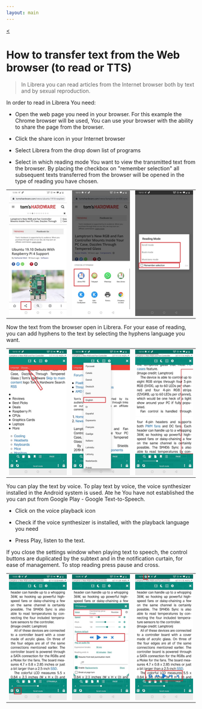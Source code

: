 ```yaml
---
layout: main
---
```

[<](/wiki/faq)

# How to transfer text from the Web browser (to read or TTS)

> In Librera you can read articles from the Internet browser both by text and by sexual reproduction.

 
In order to read in Librera You need: 

* Open the web page you need in your browser. For this example the Сhrome browser will be used, You can use your browser with the ability to share the page from the browser.  

* Click the share icon in your Internet browser

* Select Librera from the drop down list of programs

* Select in which reading mode You want to view the transmitted text from the browser. By placing the checkbox on "remember selection" all subsequent texts transferred from the browser will be opened in the type of reading you have chosen.

||||
|-|-|-|
|![](1.jpg)|![](2.jpg)|![](3.jpg)|


Now the text from the browser open in Librera. For your ease of reading, you can add hyphens to the text by selecting the hyphens language you want.


||||
|-|-|-|
|![](4.jpg)|![](5.jpg)|![](6.jpg)|


You can play the text by voice. To play text by voice, the voice synthesizer installed in the Android system is used. 
Ate he You have not established the you can put from Google Play - Google Text-to-Speech.

* Click on the voice playback icon

* Check if the voice synthesizer is installed, with the playback language you need

* Press Play, listen to the text.

If you close the settings window when playing text to speech, the control buttons are duplicated by the subtext and in the notification curtain, for ease of management. To stop reading press pause and cross.


||||
|-|-|-|
|![](7.jpg)|![](8.jpg)|![](10.jpg)|
